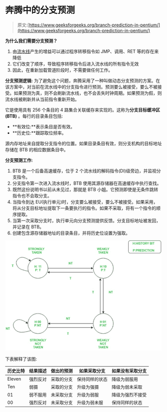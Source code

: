 # 奔腾中的分支预测

> 原文:[https://www.geeksforgeeks.org/branch-prediction-in-pentium/](https://www.geeksforgeeks.org/branch-prediction-in-pentium/)

**为什么我们需要分支预测？**

1.  由[流水线](https://www.geeksforgeeks.org/computer-organization-and-architecture-pipelining-set-1-execution-stages-and-throughput/)产生的增益可以通过程序转移指令如 JMP、调用、RET 等的存在来降低
2.  它们改变了顺序，导致程序转移指令后进入流水线的所有指令无效
3.  因此，在重新加载管道阶段时，不需要做任何工作。

**分支预测逻辑:**
为了避免这个问题，奔腾采用了一种叫做动态分支预测的方案。在该方案中，对当前在流水线中的分支指令进行预测。预测要么被接受，要么不被接受。如果预测为真，则不会刷新流水线，也不会丢失时钟周期。如果预测为假，则流水线被刷新并从当前指令重新开始。

它是使用具有 256 个条目的 4 路集合关联缓存来实现的。这称为**分支目标缓冲区(BTB)** 。每行的目录条目包括:

*   **有效位:**表示条目是否有效。
*   **历史位:**跟踪取位频率。

源内存地址来自提取分支指令的位置。如果目录条目有效，则分支机构的目标地址存储在 BTB 的相应数据条目中。

**分支预测工作:**

1.  BTB 是一个后备高速缓存，位于 2 个流水线的解码指令(DI)级旁边，并监视分支指令。
2.  分支指令第一次进入流水线时，BTB 使用其源存储器在高速缓存中执行查找。
3.  既然这份说明书以前从未见过，那就是 BTB 小姐。它预测即使是无条件跳转指令也不会取分支。
4.  当指令到达 EU(执行单元)时，分支要么被接受，要么不被接受。如果采用，将从分支目标地址提取下一条要执行的指令。如果不采取，将有一个指令的顺序提取。
5.  当第一次采取分支时，执行单元向分支预测提供反馈。分支目标地址被发回，并记录在 BTB。
6.  创建包含源存储器地址的目录条目，并将历史位设置为强取。

![](img/7a63c0346c2b72bffa275dc19d1f4572.png)

下表解释了该图:

<center>

| 历史比特 | 结果描述 | 做出的预测 | 如果采取分支 | 如果没有采取分支 |
| --- | --- | --- | --- | --- |
| Eleven | 强烈反对 | 采取的分支 | 保持同样的状态 | 降级为弱服用 |
| Ten | 弱摄 | 采取的分支 | 升级为强摄 | 降级为弱未采取 |
| 01 | 弱不服用 | 未采取分支 | 升级为弱服 | 降级为强烈不接受 |
| 00 | 强烈反对 | 未采取分支 | 升级为弱未服 | 保持同样的状态 |

</center>